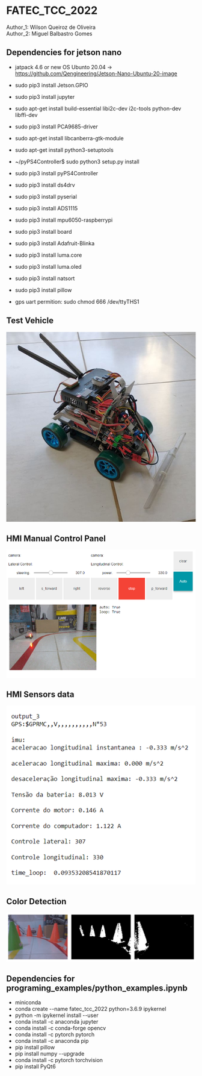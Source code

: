 # FATEC_TCC_2022

<p>Author_1: Wilson Queiroz de Oliveira</br>
Author_2: Miguel Balbastro Gomes </p>

## Dependencies for jetson nano

- jatpack 4.6 or new OS Ubunto 20.04 -> https://github.com/Qengineering/Jetson-Nano-Ubuntu-20-image
- sudo pip3 install Jetson.GPIO
- sudo pip3 install jupyter

- sudo apt-get install build-essential libi2c-dev i2c-tools python-dev libffi-dev
- sudo pip3 install PCA9685-driver

- sudo apt-get install libcanberra-gtk-module
- sudo apt-get install python3-setuptools
- ~/pyPS4Controller$ sudo python3 setup.py install
- sudo pip3 install pyPS4Controller
- sudo pip3 install ds4drv

- sudo pip3 install pyserial
- sudo pip3 install ADS1115
- sudo pip3 install mpu6050-raspberrypi
- sudo pip3 install board
- sudo pip3 install Adafruit-Blinka
- sudo pip3 install luma.core
- sudo pip3 install luma.oled
- sudo pip3 install natsort
- sudo pip3 install pillow

- gps uart permition: sudo chmod 666 /dev/ttyTHS1

## Test Vehicle

![plot](./images/test_vehicle.jpg)

## HMI Manual Control Panel

![plot](./images/ihm_manual_control_2.png)

## HMI Sensors data

![plot](./images/ihm_manual_control_3.png)

## Color Detection

![plot](./images/ihm_manual_control_4.png)

## Dependencies for programing_examples/python_examples.ipynb

- miniconda
- conda create --name fatec_tcc_2022 python=3.6.9 ipykernel
- python -m ipykernel install --user
- conda install -c anaconda jupyter
- conda install -c conda-forge opencv
- conda install -c pytorch pytorch
- conda install -c anaconda pip
- pip install pillow
- pip install numpy --upgrade
- conda install -c pytorch torchvision
- pip install PyQt6
